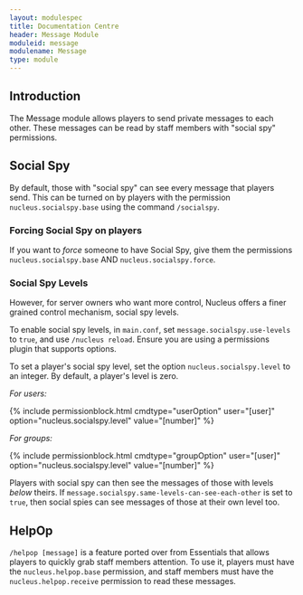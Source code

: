 ```yaml
---
layout: modulespec
title: Documentation Centre
header: Message Module
moduleid: message
modulename: Message
type: module
---
```


## Introduction

The Message module allows players to send private messages to each other. These messages can be read by staff members with "social spy" permissions.
 
## Social Spy

By default, those with "social spy" can see every message that players send. This can be turned on by players with the permission `nucleus.socialspy.base` 
using the command `/socialspy`.

### Forcing Social Spy on players

If you want to _force_ someone to have Social Spy, give them the permissions `nucleus.socialspy.base` AND `nucleus.socialspy.force`.

### Social Spy Levels

However, for server owners who want more control, Nucleus offers a finer grained control mechanism, social spy levels.

To enable social spy levels, in `main.conf`, set `message.socialspy.use-levels` to `true`, and use `/nucleus reload`. Ensure you are using a permissions
plugin that supports options.

To set a player's social spy level, set the option `nucleus.socialspy.level` to an integer. By default, a player's level is zero.

<em>For users:</em>

{% include permissionblock.html cmdtype="userOption" user="[user]" option="nucleus.socialspy.level" value="[number]" %}

<em>For groups:</em>

{% include permissionblock.html cmdtype="groupOption" user="[user]" option="nucleus.socialspy.level" value="[number]" %}

Players with social spy can then see the messages of those with levels _below_ theirs. 
If `message.socialspy.same-levels-can-see-each-other` is set to `true`, then social spies can see messages of those at their own level too.

## HelpOp

`/helpop [message]` is a feature ported over from Essentials that allows players to quickly grab staff members attention. To use it,
players must have the `nucleus.helpop.base` permission, and staff members must have the `nucleus.helpop.receive` permission to read these
messages.